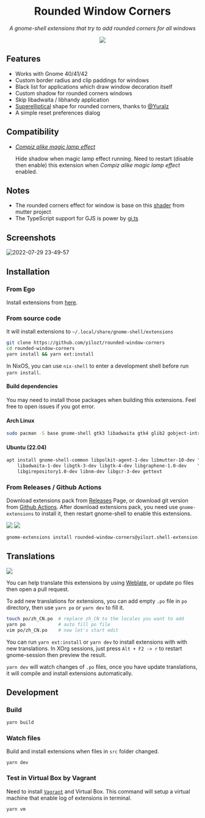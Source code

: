 <div align="center">
  <h1>Rounded Window Corners</h1>
  <p><i>A gnome-shell extensions that try to add rounded corners for all windows</i></p>
  <a href="https://extensions.gnome.org/extension/5237/rounded-window-corners/">
    <img src="https://img.shields.io/badge/Install%20from-extensions.gnome.org-4A86CF?style=for-the-badge&logo=Gnome&logoColor=white"/>
  </a>  
</div>

## Features

- Works with Gnome 40/41/42
- Custom border radius and clip paddings for windows
- Black list for applications which draw window decoration itself
- Custom shadow for rounded corners windows
- Skip libadwaita / libhandy application
- [Superelliptical](https://en.wikipedia.org/wiki/Superellipse) shape for rounded corners, thanks to [@YuraIz](https://github.com/YuraIz) 
- A simple reset preferences dialog

## Compatibility

- [_Compiz alike magic lamp effect_](https://extensions.gnome.org/extension/3740/compiz-alike-magic-lamp-effect/)
  
  Hide shadow when magic lamp effect running.
  Need to restart (disable then enable) this extension when _Compiz alike magic lamp effect_ enabled. 

## Notes

- The rounded corners effect for window is base on this [shader](https://gitlab.gnome.org/GNOME/mutter/-/blob/main/src/compositor/meta-background-content.c#L138) from mutter project
- The TypeScript support for GJS is power by [gi.ts](https://gitlab.gnome.org/ewlsh/gi.ts)

## Screenshots

![2022-07-29 23-49-57](https://user-images.githubusercontent.com/32430186/181902857-d4d10740-82fe-4941-b064-d436b9ea7317.png)


## Installation

### From Ego

Install extensions from [here](https://extensions.gnome.org/extension/5237/rounded-window-corners/).

### From source code

It will install extensions to `~/.local/share/gnome-shell/extensions`

```bash
git clone https://github.com/yilozt/rounded-window-corners
cd rounded-window-corners
yarn install && yarn ext:install
```

In NixOS, you can use `nix-shell` to enter a development shell before run `yarn install`.

#### Build dependencies

You may need to install those packages when building this extensions. Feel free to open issues if you got error.

#### Arch Linux

```bash
sudo pacman -S base gnome-shell gtk3 libadwaita gtk4 glib2 gobject-introspection
```
#### Ubuntu (22.04)

```bash
apt install gnome-shell-common libpolkit-agent-1-dev libmutter-10-dev \
    libadwaita-1-dev libgtk-3-dev libgtk-4-dev libgraphene-1.0-dev    \
    libgirepository1.0-dev libnm-dev libgcr-3-dev gettext
```

### From Releases / Github Actions

Download extensions pack from [Releases](https://github.com/yilozt/rounded-window-corners/releases) Page, or download git version from [Github Actions](https://github.com/yilozt/rounded-window-corners/actions/workflows/pack.yml). After download extensions pack, you need use `gnome-extensions` to install it, then restart gnome-shell to enable this extensions.

[![](https://img.shields.io/github/v/release/yilozt/rounded-window-corners?style=flat-square)](https://github.com/yilozt/rounded-window-corners/releases)
[![](https://img.shields.io/github/workflow/status/yilozt/rounded-window-corners/Pack%20extensions?label=Pack%20extensions&style=flat-square)](https://github.com/yilozt/rounded-window-corners/actions/workflows/pack.yml)

```bash
gnome-extensions install rounded-window-corners@yilozt.shell-extension.zip
```

## Translations

[![](https://hosted.weblate.org/widgets/rounded-window-corners/-/rounded-window-corners/multi-auto.svg)](https://hosted.weblate.org/engage/rounded-window-corners/)

You can help translate this extensions by using [Weblate](https://hosted.weblate.org/engage/rounded-window-corners/), or update po files then open a pull request.

To add new translations for extensions, you can add empty `.po` file in `po` directory, then use `yarn po` or `yarn dev` to fill it. 

```bash
touch po/zh_CN.po  # replace zh_CN to the locales you want to add
yarn po            # auto fill po file
vim po/zh_CN.po    # now let's start edit
```

You can run `yarn ext:install` or `yarn dev` to install extensions with with new translations. In XOrg sessions, just press `Alt + F2 -> r` to restart gnome-session then preview the result.

`yarn dev` will watch changes of `.po` files, once you have update translations, it will compile and install extensions automatically.

## Development

### Build

```bash
yarn build 
```

### Watch files

Build and install extensions when files in `src` folder changed.

```
yarn dev
```

### Test in Virtual Box by Vagrant

Need to install [`Vagrant`](https://github.com/hashicorp/vagrant) and Virtual Box. This command will setup a virtual machine that enable log of extensions in terminal.

```
yarn vm
```
